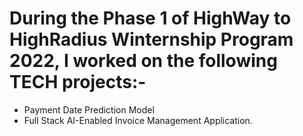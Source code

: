 # During the Phase 1 of HighWay to HighRadius Winternship Program 2022, I worked on the following TECH projects:-
- Payment Date Prediction Model
- Full Stack AI-Enabled Invoice Management Application.
